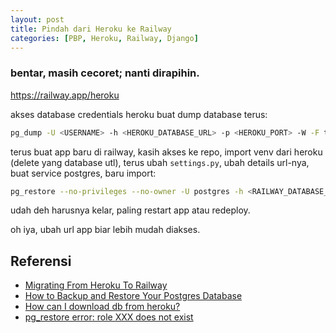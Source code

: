 ```yaml
---
layout: post
title: Pindah dari Heroku ke Railway
categories: [PBP, Heroku, Railway, Django]
---
```


### bentar, masih cecoret; nanti dirapihin.

<https://railway.app/heroku>

akses database credentials heroku buat dump database terus:

```bash
pg_dump -U <USERNAME> -h <HEROKU_DATABASE_URL> -p <HEROKU_PORT> -W -F t <DATABASE_NAME> > heroku_dump
```

terus buat app baru di railway, kasih akses ke repo, import venv dari heroku (delete yang database utl), terus ubah `settings.py`, ubah details url-nya, buat service postgres, baru import:

```bash
pg_restore --no-privileges --no-owner -U postgres -h <RAILWAY_DATABASE_URL> -p <RAILWAY_PORT> -W -F t -d railway heroku_dump
```

udah deh harusnya kelar, paling restart app atau redeploy.

oh iya, ubah url app biar lebih mudah diakses.

## Referensi

- [Migrating From Heroku To Railway](https://blog.railway.app/p/railway-heroku-rails)
- [How to Backup and Restore Your Postgres Database](https://blog.railway.app/p/postgre-backup)
- [How can I download db from heroku?](https://stackoverflow.com/questions/17022571/how-can-i-download-db-from-heroku)
- [pg_restore error: role XXX does not exist](https://stackoverflow.com/questions/37271402/pg-restore-error-role-xxx-does-not-exist)